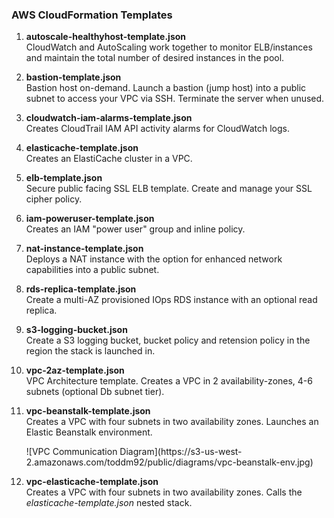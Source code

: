 ### AWS CloudFormation Templates

<ol>
  <li><b> autoscale-healthyhost-template.json </b>
  <br> CloudWatch and AutoScaling work together to monitor ELB/instances and maintain the total number of desired instances in the pool.</br>
  <p>
  <li><b> bastion-template.json </b>
  <br> Bastion host on-demand. Launch a bastion (jump host) into a public subnet to access your VPC via SSH.  Terminate the server when unused. </br>
  <p>
  <li><b> cloudwatch-iam-alarms-template.json </b>
  <br> Creates CloudTrail IAM API activity alarms for CloudWatch logs. </br>
  <p>
  <li><b> elasticache-template.json </b>
  <br> Creates an ElastiCache cluster in a VPC. </br>
  <p>
  <li><b> elb-template.json </b>
  <br> Secure public facing SSL ELB template.  Create and manage your SSL cipher policy. </br> 
  <p>
  <li><b> iam-poweruser-template.json </b>
  <br> Creates an IAM "power user" group and inline policy. </br>
  <p>
  <li><b> nat-instance-template.json </b>
  <br> Deploys a NAT instance with the option for enhanced network capabilities into a public subnet. </br>
  <p>
  <li><b> rds-replica-template.json </b>
  <br>Create a multi-AZ provisioned IOps RDS instance with an optional read replica. </br>
  <p>
  <li><b> s3-logging-bucket.json </b>
  <br>Create a S3 logging bucket, bucket policy and retension policy in the region the stack is launched in. </br>
  <p>
  <li><b> vpc-2az-template.json </b>
  <br> VPC Architecture template. Creates a VPC in 2 availability-zones, 4-6 subnets (optional Db subnet tier). </br>
  <p>
  <li><b> vpc-beanstalk-template.json </b>
  <br> Creates a VPC with four subnets in two availability zones. Launches an Elastic Beanstalk environment. </br>
  <p>
  ![VPC Communication Diagram](https://s3-us-west-2.amazonaws.com/toddm92/public/diagrams/vpc-beanstalk-env.jpg)
  <p>
  <li><b> vpc-elasticache-template.json </b>
  <br> Creates a VPC with four subnets in two availability zones. Calls the <i>elasticache-template.json</i> nested stack. </br>
  <p>
</ol>
